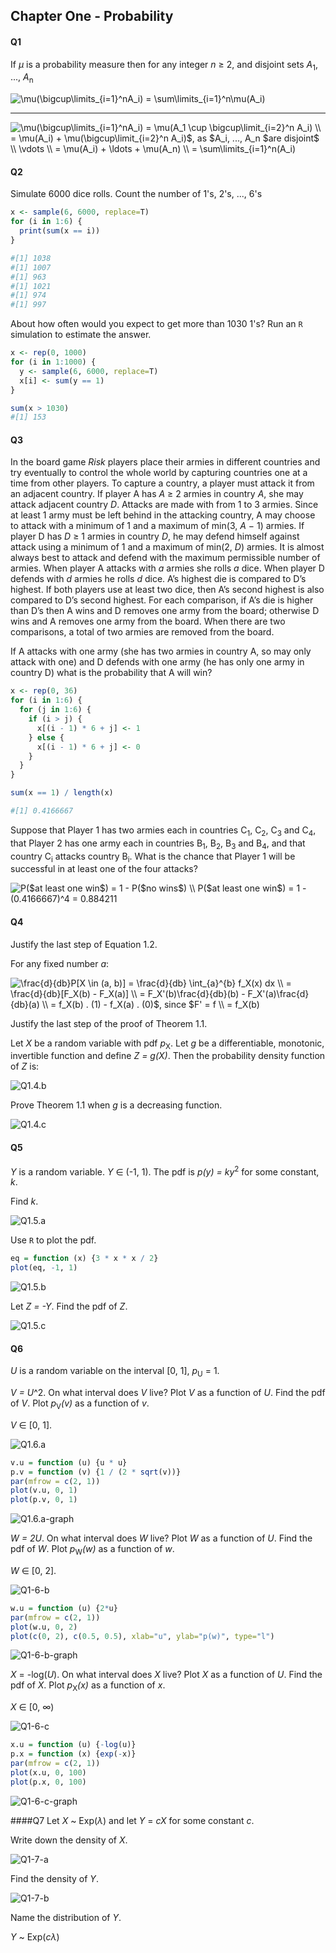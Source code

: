 ## Chapter One - Probability
#### Q1
If _μ_ is a probability measure then for any integer _n_ ≥ 2, and disjoint sets _A_<sub>1</sub>, ..., _A_<sub>n</sub>

<img src="https://latex.codecogs.com/gif.latex?\mu(\bigcup\limits_{i=1}^nA_i)&space;=&space;\sum\limits_{i=1}^n\mu(A_i)" title="\mu(\bigcup\limits_{i=1}^nA_i) = \sum\limits_{i=1}^n\mu(A_i)" />

---

<img src="https://latex.codecogs.com/gif.latex?\mu(\bigcup\limits_{i=1}^nA_i)&space;=&space;\mu(A_1&space;\cup&space;\bigcup\limit_{i=2}^n&space;A_i)&space;\\&space;=&space;\mu(A_i)&space;&plus;&space;\mu(\bigcup\limit_{i=2}^n&space;A_i)$,&space;as&space;$A_i,&space;...,&space;A_n&space;$are&space;disjoint$\\&space;\vdots&space;\\&space;=&space;\mu(A_i)&space;&plus;&space;\ldots&space;&plus;&space;\mu(A_n)&space;\\&space;=&space;\sum\limits_{i=1}^n(A_i)" title="\mu(\bigcup\limits_{i=1}^nA_i) = \mu(A_1 \cup \bigcup\limit_{i=2}^n A_i) \\ = \mu(A_i) + \mu(\bigcup\limit_{i=2}^n A_i)$, as $A_i, ..., A_n $are disjoint$ \\ \vdots \\ = \mu(A_i) + \ldots + \mu(A_n) \\ = \sum\limits_{i=1}^n(A_i)" />

#### Q2
Simulate 6000 dice rolls. Count the number of 1's, 2's, ..., 6's

```r
x <- sample(6, 6000, replace=T)
for (i in 1:6) {
  print(sum(x == i))
}

#[1] 1038
#[1] 1007
#[1] 963
#[1] 1021
#[1] 974
#[1] 997
```

About how often would you expect to get more than 1030 1's? Run an `R` simulation to estimate the answer.

```r
x <- rep(0, 1000)
for (i in 1:1000) {
  y <- sample(6, 6000, replace=T)
  x[i] <- sum(y == 1)
}

sum(x > 1030)
#[1] 153
```

#### Q3
In the board game _Risk_ players place their armies in different countries and try eventually to control the whole world by capturing countries one at a time from other players. To capture a country, a player must attack it from an adjacent country. If player A has _A_ ≥ 2 armies in country _A_, she may attack adjacent country _D_. Attacks are made with from 1 to 3 armies. Since at least 1 army must be left behind in the attacking country, A may choose to attack with a minimum of 1 and a maximum of min(3, _A_ − 1) armies. If player D has _D_ ≥ 1 armies in country _D_, he may defend himself against attack using a minimum of 1 and a maximum of min(2, _D_) armies. It is almost always best to attack and defend with the maximum permissible number of armies.
When player A attacks with _a_ armies she rolls _a_ dice. When player D defends with _d_ armies he rolls _d_ dice. A’s highest die is compared to D’s highest. If both players use at least two dice, then A’s second highest is also compared to D’s second highest. For each comparison, if A’s die is higher than D’s then A wins and D removes one army from the board; otherwise D wins and A removes one army from the board. When there are two comparisons, a total of two armies are removed from the board.

If A attacks with one army (she has two armies in country A, so may only attack
with one) and D defends with one army (he has only one army in country D)
what is the probability that A will win?

```r
x <- rep(0, 36)
for (i in 1:6) {
  for (j in 1:6) {
    if (i > j) {
      x[(i - 1) * 6 + j] <- 1
    } else {
      x[(i - 1) * 6 + j] <- 0
    }
  }
}

sum(x == 1) / length(x)

#[1] 0.4166667
```

Suppose that Player 1 has two armies each in countries C<sub>1</sub>, C<sub>2</sub>, C<sub>3</sub> and C<sub>4</sub>, that Player 2 has one army each in countries B<sub>1</sub>, B<sub>2</sub>, B<sub>3</sub> and B<sub>4</sub>, and that country C<sub>i</sub> attacks country B<sub>i</sub>. What is the chance that Player 1 will be successful in at least one of the four attacks?

<img src="https://latex.codecogs.com/gif.latex?P($at&space;least&space;one&space;win$)&space;=&space;1&space;-&space;P($no&space;wins$)&space;\\&space;P($at&space;least&space;one&space;win$)&space;=&space;1&space;-&space;(0.4166667)^4&space;=&space;0.884211" title="P($at least one win$) = 1 - P($no wins$) \\ P($at least one win$) = 1 - (0.4166667)^4 = 0.884211" />

#### Q4
Justify the last step of Equation 1.2.

For any fixed number _a_:

<img src="https://latex.codecogs.com/gif.latex?\frac{d}{db}P[X&space;\in&space;(a,&space;b)]&space;=&space;\frac{d}{db}&space;\int_{a}^{b}&space;f_X(x)&space;dx&space;\\&space;=&space;\frac{d}{db}[F_X(b)&space;-&space;F_X(a)]&space;\\&space;=&space;F_X'(b)\frac{d}{db}(b)&space;-&space;F_X'(a)\frac{d}{db}(a)&space;\\&space;=&space;f_X(b)&space;.&space;(1)&space;-&space;f_X(a)&space;.&space;(0)$,&space;since&space;$F'&space;=&space;f&space;\\&space;=&space;f_X(b)" title="\frac{d}{db}P[X \in (a, b)] = \frac{d}{db} \int_{a}^{b} f_X(x) dx \\ = \frac{d}{db}[F_X(b) - F_X(a)] \\ = F_X'(b)\frac{d}{db}(b) - F_X'(a)\frac{d}{db}(a) \\ = f_X(b) . (1) - f_X(a) . (0)$, since $F' = f \\ = f_X(b)" />

Justify the last step of the proof of Theorem 1.1.

Let _X_ be a random variable with pdf _p_<sub>X</sub>. Let _g_ be a differentiable, monotonic, invertible function and define _Z = g(X)_. Then the probability density function of _Z_ is:

![Q1.4.b](latex/1-4-b.png)

Prove Theorem 1.1 when _g_ is a decreasing function.

![Q1.4.c](latex/1-4-c.png)

#### Q5
_Y_ is a random variable. _Y_ ∈ (-1, 1). The pdf is _p(y) = ky_<sup>2</sup> for some constant, _k_.

Find _k_.

![Q1.5.a](latex/1-5-a.png)

Use `R` to plot the pdf.

```r
eq = function (x) {3 * x * x / 2}
plot(eq, -1, 1)
```

![Q1.5.b](latex/1-5-b.png)

Let _Z = -Y_. Find the pdf of _Z_.

![Q1.5.c](latex/1-5-c.png)

#### Q6
_U_ is a random variable on the interval [0, 1], _p_<sub>U</sub> = 1.

_V = U_^2. On what interval does _V_ live? Plot _V_ as a function of _U_. Find the pdf of _V_. Plot _p_<sub>V</sub>_(v)_ as a function of _v_.

_V_ ∈ [0, 1].

![Q1.6.a](latex/1-6-a.png)

```r
v.u = function (u) {u * u}
p.v = function (v) {1 / (2 * sqrt(v))}
par(mfrow = c(2, 1))
plot(v.u, 0, 1)
plot(p.v, 0, 1)
```

![Q1.6.a-graph](latex/1-6-a-graph.png)

_W = 2U_. On what interval does _W_ live? Plot _W_ as a function of _U_. Find the pdf of _W_. Plot _p_<sub>W</sub>_(w)_ as a function of _w_.

_W_ ∈ [0, 2].

![Q1-6-b](latex/1-6-b.png)

```r
w.u = function (u) {2*u}
par(mfrow = c(2, 1))
plot(w.u, 0, 2)
plot(c(0, 2), c(0.5, 0.5), xlab="u", ylab="p(w)", type="l")
```

![Q1-6-b-graph](latex/1-6-b-graph.png)

_X_ = -log(_U_). On what interval does _X_ live? Plot _X_ as a function of _U_. Find the pdf of _X_. Plot _p_<sub>X</sub>_(x)_ as a function of _x_.

_X_ ∈ [0, ∞)

![Q1-6-c](latex/1-6-c.png)

```r
x.u = function (u) {-log(u)}
p.x = function (x) {exp(-x)}
par(mfrow = c(2, 1))
plot(x.u, 0, 100)
plot(p.x, 0, 100)
```

![Q1-6-c-graph](latex/1-6-c-graph.png)

####Q7
Let _X_ ~ Exp(_λ_) and let _Y_ = _cX_ for some constant _c_.

Write down the density of _X_.

![Q1-7-a](latex/1-7-a.png)

Find the density of _Y_.

![Q1-7-b](latex/1-7-b.png)

Name the distribution of _Y_.

_Y_ ~ Exp(_cλ_)
